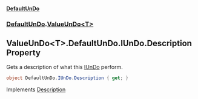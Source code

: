 #### [DefaultUnDo](DefaultUnDo.md 'DefaultUnDo')
### [DefaultUnDo](DefaultUnDo.md#DefaultUnDo 'DefaultUnDo').[ValueUnDo&lt;T&gt;](ValueUnDo_T_.md 'DefaultUnDo.ValueUnDo&lt;T&gt;')
## ValueUnDo&lt;T&gt;.DefaultUnDo.IUnDo.Description Property
Gets a description of what this [IUnDo](IUnDo.md 'DefaultUnDo.IUnDo') perform.  
```csharp
object DefaultUnDo.IUnDo.Description { get; }
```

Implements [Description](IUnDo_Description.md 'DefaultUnDo.IUnDo.Description')  
